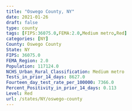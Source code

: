 ```yaml
---
title: "Oswego County, NY"
date: 2021-01-26
draft: false
type: county
tags: [FIPS:36075.0,FEMA:2.0,Medium metro,Red]
categories: [NY]
County: Oswego County
State: NY
FIPS: 36075.0
FEMA_Region: 2.0
Population: 117124.0
NCHS_Urban_Rural_Classification: Medium metro
Tests_in_prior_14_days: 8627.0
Fourteen_day_test_rate_per_100000: 7366.0
Percent_Positivity_in_prior_14_days: 0.113
Level: Red
url: /states/NY/oswego-county
---
```




